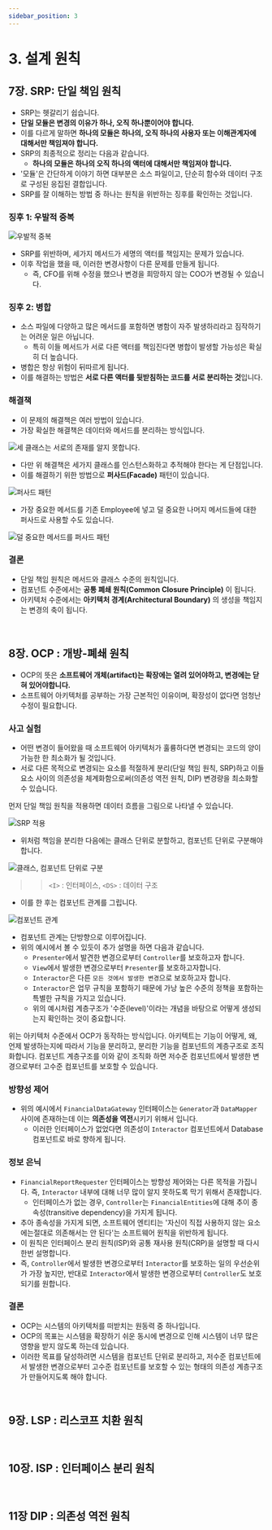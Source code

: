```yaml
---
sidebar_position: 3
---
```


# 3. 설계 원칙

## 7장. SRP: 단일 책임 원칙

- SRP는 헷갈리기 쉽습니다.
- **단일 모듈은 변경의 이유가 하나, 오직 하나뿐이어야 합니다.**
- 이를 다르게 말하면 **하나의 모듈은 하나의, 오직 하나의 사용자 또는 이해관계자에 대해서만 책임져야 합니다.**
- SRP의 최종적으로 정리는 다음과 같습니다.
  - **하나의 모듈은 하나의 오직 하나의 액터에 대해서만 책임져야 합니다.**
- '모듈'은 간단하게 이야기 하면 대부분은 소스 파일이고, 단순히 함수와 데이터 구조로 구성된 응집된 결합입니다.
- SRP를 잘 이해하는 방법 중 하나는 원칙을 위반하는 징후를 확인하는 것입니다.

### 징후 1: 우발적 중복

![우발적 중복](https://user-images.githubusercontent.com/42582516/143684221-bbf791af-3ed5-49fe-b3f1-05dfc08e9997.png)

- SRP를 위반하며, 세가지 메서드가 세명의 액터를 책임지는 문제가 있습니다.
- 이후 작업을 했을 때, 이러한 변경사항이 다른 문제를 만들게 됩니다.
  - 즉, CFO를 위해 수정을 했으나 변경을 희망하지 않는 COO가 변경될 수 있습니다.

### 징후 2: 병합

- 소스 파일에 다양하고 많은 메서드를 포함하면 병함이 자주 발생하리라고 짐작하기는 어려운 일은 아닙니다.
  - 특히 이들 메서드가 서로 다른 액터를 책임진다면 병합이 발생할 가능성은 확실히 더 높습니다.
- 병합은 항상 위험이 뒤따르게 됩니다.
- 이를 해결하는 방법은 **서로 다른 액터를 뒷받침하는 코드를 서로 분리하는 것**입니다.

### 해결책

- 이 문제의 해결책은 여러 방법이 있습니다.
- 가장 확실한 해결책은 데이터와 메서드를 분리하는 방식입니다.

![세 클래스는 서로의 존재를 알지 못합니다.](https://user-images.githubusercontent.com/42582516/143684752-05825fd9-f0cb-49f3-8e22-3e746c8dee8e.png)

- 다만 위 해결책은 세가지 클래스를 인스턴스화하고 추적해야 한다는 게 단점입니다.
- 이를 해결하기 위한 방법으로 **퍼사드(Facade)** 패턴이 있습니다.

![퍼사드 패턴](https://user-images.githubusercontent.com/42582516/143684916-15359a25-5151-4ae3-a559-b57f538a4c14.png)

- 가장 중요한 메서드를 기존 Employee에 넣고 덜 중요한 나머지 메서드들에 대한 퍼사드로 사용할 수도 있습니다.

![덜 중요한 메서드를 퍼사드 패턴](https://user-images.githubusercontent.com/42582516/143685025-b39911a6-f713-49cf-8986-a67110828f8b.png)

### 결론

- 단일 책임 원칙은 메서드와 클래스 수준의 원칙입니다.
- 컴포넌트 수준에서는 **공통 폐쇄 원칙(Common Closure Principle)** 이 됩니다.
- 아키텍처 수준에서는 **아키텍처 경계(Architectural Boundary)** 의 생성을 책임지는 변경의 축이 됩니다.

<br/>

## 8장. OCP : 개방-폐쇄 원칙

- OCP의 뜻은 **소프트웨어 개체(artifact)는 확장에는 열려 있어야하고, 변경에는 닫혀 있어야합니다.**
- 소프트웨어 아키텍처를 공부하는 가장 근본적인 이유이며, 확장성이 없다면 엄청난 수정이 필요합니다.

### 사고 실험

- 어떤 변경이 들어왔을 때 소프트웨어 아키텍처가 훌륭하다면 변경되는 코드의 양이 가능한 한 최소화가 될 것입니다.
- 서로 다른 목적으로 변경되는 요소를 적절하게 분리(단일 책임 원칙, SRP)하고 이들 요소 사이의 의존성을 체계화함으로써(의존성 역전 원칙, DIP) 변경량을 최소화할 수 있습니다.

먼저 단일 책임 원칙을 적용하면 데이터 흐름을 그림으로 나타낼 수 있습니다.

![SRP 적용](https://user-images.githubusercontent.com/42582516/143726735-27be2075-c248-474d-b249-0d594076920f.png)

- 위처럼 책임을 분리한 다음에는 클래스 단위로 분할하고, 컴포넌트 단위로 구분해야 합니다.

![클래스, 컴포넌트 단위로 구분](https://user-images.githubusercontent.com/42582516/143729628-dc034673-ee40-428a-9fd5-920f586e823c.png)

> > `<I>` : 인터페이스, `<DS>` : 데이터 구조

- 이를 한 후는 컴포넌트 관계를 그립니다.

![컴포넌트 관계](https://user-images.githubusercontent.com/42582516/143729699-dc54efc7-2700-4b31-84e4-a4be4a25bd36.png)

- 컴포넌트 관계는 단방향으로 이루어집니다.
- 위의 예시에서 볼 수 있듯이 추가 설명을 하면 다음과 같습니다.
  - `Presenter`에서 발견한 변경으로부터 `Controller`를 보호하고자 합니다.
  - `View`에서 발생한 변경으로부터 `Presenter`를 보호하고자합니다.
  - `Interactor`은 다른 `모든 것에서 발생한 변경`으로 보호하고자 합니다.
  - `Interactor`은 업무 규칙을 포함하기 때문에 가낭 높은 수준의 정책을 포함하는 특별한 규칙을 가지고 있습니다.
  - 위의 예시처럼 계층구조가 '수준(level)'이라는 개념을 바탕으로 어떻게 생성되는지 확인하는 것이 중요합니다.

위는 아키텍처 수준에서 OCP가 동작하는 방식입니다. 아키텍트는 기능이 어떻게, 왜, 언제 발생하는지에 따라서 기능을 분리하고, 분리한 기능을 컴포넌트의 계층구조로 조직화합니다. 컴포넌트 계층구조를 이와 같이 조직화 하면 저수준 컴포넌트에서 발생한 변경으로부터 고수준 컴포넌트를 보호할 수 있습니다.

### 방향성 제어

- 위의 예시에서 `FinancialDataGateway` 인터페이스는 `Generator`과 `DataMapper` 사이에 존재하는데 이는 **의존성을 역전**시키기 위해서 입니다.
  - 이러한 인터페이스가 없었다면 의존성이 `Interactor` 컴포넌트에서 Database 컴포넌트로 바로 향하게 됩니다.

### 정보 은닉

- `FinancialReportRequester` 인터페이스는 방향성 제어와는 다른 목적을 가집니다. 즉, `Interactor` 내부에 대해 너무 많이 알지 못하도록 막기 위해서 존재합니다.
  - 인터페이스가 없는 경우, `Controller`는 `FinancialEntities`에 대해 추이 종속성(transitive dependency)을 가지게 됩니다.
- 추아 종속성을 가지게 되면, 소프트웨어 엔티티는 '자신이 직접 사용하지 않는 요소에는절대로 의존해서는 안 된다'는 소프트웨어 원칙을 위반하게 됩니다.
- 이 원칙은 인터페이스 분리 원칙(ISP)와 공통 재사용 원칙(CRP)을 설명할 때 다시 한번 설명합니다.
- 즉, `Controller`에서 발생한 변경으로부터 `Interactor`를 보호하는 일의 우선순위가 가장 높지만, 반대로 `Interactor`에서 발생한 변경으로부터 `Controller`도 보호되기를 원합니다.

### 결론

- OCP는 시스템의 아키텍처를 떠받치는 원동력 중 하나입니다.
- OCP의 목표는 시스템을 확장하기 쉬운 동시에 변경으로 인해 시스템이 너무 많은 영향을 받지 않도록 하는데 있습니다.
- 이러한 목표를 달성하려면 시스템을 컴포넌트 단위로 분리하고, 저수준 컴포넌트에서 발생한 변경으로부터 고수준 컴포넌트를 보호할 수 있는 형태의 의존성 계층구조가 만들어지도록 해야 합니다.

<br/>

## 9장. LSP : 리스코프 치환 원칙

<br/>

## 10장. ISP : 인터페이스 분리 원칙

<br/>

## 11장 DIP : 의존성 역전 원칙

